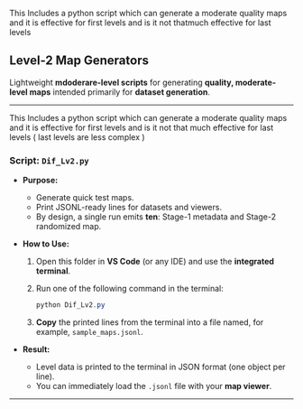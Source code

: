 This Includes a python script which can generate a moderate quality maps and it is effective for first levels and is it not thatmuch effective for last levels 

## Level-2 Map Generators  

Lightweight **mdoderare-level scripts** for generating **quality, moderate-level maps** intended primarily for **dataset generation**.

---
This Includes a python script which can generate a moderate quality maps and it is effective for first levels and is it not that much effective for last levels ( last levels are less complex )

### **Script: `Dif_Lv2.py`**  

- **Purpose:**  
  - Generate quick test maps.  
  - Print JSONL-ready lines for datasets and viewers.  
  - By design, a single run emits **ten**: Stage-1 metadata and Stage-2 randomized map.

- **How to Use:**  
  1. Open this folder in **VS Code** (or any IDE) and use the **integrated terminal**.  
  2. Run one of the following command in the terminal:  
  
     ```powershell
     python Dif_Lv2.py
     ```

     

  3. **Copy** the printed lines from the terminal into a file named, for example, `sample_maps.jsonl`.  

- **Result:**  
  - Level data is printed to the terminal in JSON format (one object per line).  
  - You can immediately load the `.jsonl` file with your **map viewer**.

---





